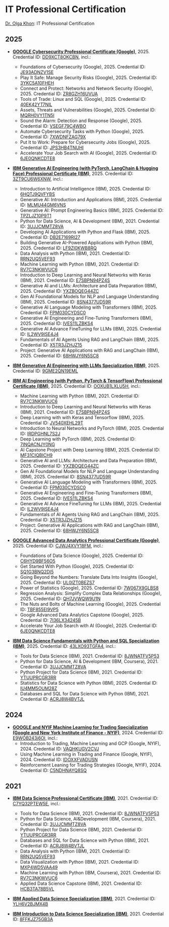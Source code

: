 # IT Professional Certification
[Dr. Olga Khon](https://sites.google.com/view/blogbook-drolgadkhon/author): IT Professional Certification

## 2025
* **<ins>GOOGLE Cybersecurity Professional Certificate (Google)</ins>**, 2025.  Credential ID: [DD9XCT8OKCBN](https://www.coursera.org/account/accomplishments/professional-cert/DD9XCT8OKCBN), incl.:
     - Foundations of Cybersecurity (Google), 2025. Credential ID: [JE93ADNZV1SE](https://www.coursera.org/account/accomplishments/verify/JE93ADNZV1SE)
     - Play It Safe: Manage Security Risks (Google), 2025. Credential ID: [3YKC5A10FHEH](https://www.coursera.org/account/accomplishments/verify/3YKC5A10FHEH)
     - Connect and Protect: Networks and Network Security (Google), 2025. Credential ID: [ZR8GZH16UVUA](https://www.coursera.org/account/accomplishments/verify/ZR8GZH16UVUA)
     - Tools of Trade: Linux and SQL (Google), 2025. Credential ID: [40EK42YT7NIL](https://www.coursera.org/account/accomplishments/verify/40EK42YT7NIL)
     - Assets, Threats and Vulnerabilities (Google), 2025. Credential ID: [MQRH0VY1TN5I](https://www.coursera.org/account/accomplishments/verify/MQRH0VY1TN5I)
     - Sound the Alarm: Detection and Response (Google), 2025. Credential ID: [VSEGF79C4WBO](https://www.coursera.org/account/accomplishments/verify/VSEGF79C4WBO)
     - Automate Cybersecurity Tasks with Python (Google), 2025. Credential ID: [7XWDNFZAG79X](https://www.coursera.org/account/accomplishments/verify/7XWDNFZAG79X)
     - Put It to Work: Prepare for Cybersecurity Jobs (Google), 2025. Credential ID: [JPS3HB4TNUHI](https://www.coursera.org/account/accomplishments/verify/JPS3HB4TNUHI)
     - Accelerate Your Job Search with AI (Google), 2025. Credential ID: [6JE0QNKCDTE8](https://www.coursera.org/account/accomplishments/verify/6JE0QNKCDTE8)

* **<ins>IBM Generative AI Engineering (with PyTorch, LangChain & Hugging Face) Professional Certificate (IBM)</ins>**, 2025.  Credential ID: [3ZT9CU6W6XNW](https://coursera.org/verify/professional-cert/3ZT9CU6W6XNW), incl.:
     - Introduction to Artificial Intelligence  (IBM), 2025. Credential ID: [6HQTJ9QVFYBS](https://coursera.org/verify/professional-cert/3ZT9CU6W6XNW)
     - Generative AI: Introduction and Applications  (IBM), 2025. Credential ID: [MLMU44GM6VNS](https://coursera.org/verify/MLMU44GM6VNS)
     - Generative AI: Prompt Engineering Basics  (IBM), 2025. Credential ID: [TPZLJZ10P9T1](https://coursera.org/verify/TPZLJZ10P9T1)
     - Python for Data Science, AI & Development  (IBM), 2021. Credential ID: [3UJJCMMTZ8VA](https://coursera.org/verify/3UJJCMMTZ8VA)
     - Developing AI Applications with Python and Flask  (IBM), 2025. Credential ID: [DB2E7169RI27](https://coursera.org/verify/DB2E7169RI27)
     - Building Generative AI-Powered Applications with Python (IBM), 2025. Credential ID: [LF9ZI0KWB8RQ](https://coursera.org/verify/LF9ZI0KWB8RQ)
     - Data Analysis with Python (IBM), 2021. Credential ID: [RRN2UQ5VEF93](https://coursera.org/verify/RRN2UQ5VEF93)
     - Machine Learning with Python (IBM), 2021. Credential ID: [RV7C3NKWVUC6](https://coursera.org/verify/RV7C3NKWVUC6)
     - Introduction to Deep Learning and Neural Networks with Keras (IBM), 2021. Credential ID: [E7SBPN94PZ4S](https://coursera.org/verify/E7SBPN94PZ4S) 
     - Generative AI and LLMs: Architecture and Data Preparation  (IBM), 2025. Credential ID: [YXZBOQEG44ZC](https://coursera.org/verify/YXZBOQEG44ZC) 
     - Gen AI Foundational Models for NLP and Language Understanding (IBM), 2025. Credential ID: [8SN4377UD59R](https://coursera.org/verify/8SN4377UD59R) 
     - Generative AI Language Modeling with Transformers (IBM), 2025. Credential ID: [FPM030CYDSC0](https://coursera.org/verify/FPM030CYDSC0) 
     - Generative AI Engineering and Fine-Tuning Transformers (IBM), 2025. Credential ID: [IVES11LZBKS4](https://coursera.org/verify/IVES11LZBKS4) 
     - Generative AI Advance FineTuning for LLMs (IBM), 2025. Credential ID: [IL2WV9ISE4J4](https://coursera.org/verify/IL2WV9ISE4J4) 
     - Fundamentals of AI Agents Using RAG and LangChain (IBM), 2025. Credential ID: [X5TR3JZHJZ15](https://coursera.org/verify/X5TR3JZHJZ15) 
     - Project: Generative AI Applications with RAG and LangChain (IBM), 2025. Credential ID: [68HWJY6N5SC8](https://coursera.org/verify/68HWJY6N5SC8)

* **<ins>IBM Generative AI Engineering with LLMs Specialization (IBM)</ins>**, 2025. Credential ID: [9GME2QN19EML](https://coursera.org/verify/specialization/9GME2QN19EML)
* **<ins>IBM AI Engineering (with Python, PyTorch & TensorFlow) Professional Certificate (IBM)</ins>**, 2025.  Credential ID: [OOXUB1LXLU5H](https://www.coursera.org/account/accomplishments/professional-cert/OOXUB1LXLU5H), incl.:
     - Machine Learning with Python (IBM), 2021. Credential ID: [RV7C3NKWVUC6](https://coursera.org/verify/RV7C3NKWVUC6)
     - Introduction to Deep Learning and Neural Networks with Keras (IBM), 2021. Credential ID: [E7SBPN94PZ4S](https://coursera.org/verify/E7SBPN94PZ4S)
     - Deep Learning with with Keras and Tensorflow (IBM), 2025. Credential ID: [JV540XEHL29T](https://www.coursera.org/verify/JV540XEHL29T)
     - Introduction to Neural Networks and PyTorch (IBM), 2025. Credential ID: [IRDPGHNL7S2J](https://www.coursera.org/verify/IRDPGHNL7S2J)
     - Deep Learning with PyTorch (IBM), 2025. Credential ID: [7INQACNJY0NG](https://www.coursera.org/verify/7INQACNJY0NG)
     - AI Capstone Project with Deep Learning (IBM), 2025. Credential ID: [MF31CIQBICH9](https://coursera.org/verify/MF31CIQBICH9)
     - Generative AI and LLMs: Architecture and Data Preparation  (IBM), 2025. Credential ID: [YXZBOQEG44ZC](https://coursera.org/verify/YXZBOQEG44ZC)
     - Gen AI Foundational Models for NLP and Language Understanding (IBM), 2025. Credential ID: [8SN4377UD59R](https://coursera.org/verify/8SN4377UD59R)
     - Generative AI Language Modeling with Transformers (IBM), 2025. Credential ID: [FPM030CYDSC0](https://coursera.org/verify/FPM030CYDSC0)
     - Generative AI Engineering and Fine-Tuning Transformers (IBM), 2025. Credential ID: [IVES11LZBKS4](https://coursera.org/verify/IVES11LZBKS4)
     - Generative AI Advance FineTuning for LLMs (IBM), 2025. Credential ID: [IL2WV9ISE4J4](https://coursera.org/verify/IL2WV9ISE4J4)
     - Fundamentals of AI Agents Using RAG and LangChain (IBM), 2025. Credential ID: [X5TR3JZHJZ15](https://coursera.org/verify/X5TR3JZHJZ15)
     - Project: Generative AI Applications with RAG and LangChain (IBM), 2025. Credential ID: [68HWJY6N5SC8](https://coursera.org/verify/68HWJY6N5SC8)
* **<ins>GOOGLE Advanced Data Analytics Professional Certificate (Google)</ins>**, 2025. Credential ID: [CJWJ4XVY18FM](https://coursera.org/verify/professional-cert/CJWJ4XVY18FM), incl.:
     -  Foundations of Data Science (Google), 2025. Credential ID: [C6HYD9BF56O5](https://coursera.org/verify/C6HYD9BF56O5)
     -  Get Started With Python (Google), 2025. Credential ID: [SQ1G3BNQ2DI5](https://coursera.org/verify/SQ1G3BNQ2DI5)
     -  Going Beyond the Numbers: Translate Data Into Insights (Google), 2025. Credential ID: [UL0IZT0BEZS7](https://coursera.org/verify/UL0IZT0BEZS7)
     -  Power of Statistics (Google), 2025. Credential ID: [7W067X9GLBS8](https://coursera.org/verify/7W067X9GLBS8)
     -  Regression Analysis: Simplify Complex Data Relationships (Google), 2025. Credential ID: [QH7JVWQW9U1N](https://coursera.org/verify/QH7JVWQW9U1N) 
     -  The Nuts and Bolts of Machine Learning (Google), 2025. Credential ID: [TBF855EI9VP5](https://coursera.org/verify/TBF855EI9VP5) 
     -  Google Advanced Data Analytics Capstone (Google), 2025. Credential ID: [7I36LX34245B](https://coursera.org/verify/7I36LX34245B)
     -  Accelerate Your Job Search with AI (Google), 2025. Credential ID: [6JE0QNKCDTE8](https://www.coursera.org/account/accomplishments/verify/6JE0QNKCDTE8)

* **<ins>IBM Data Science Fundamentals with Python and SQL Specialization (IBM)</ins>**, 2025. Credential ID: [43LXO93TGFA4](https://coursera.org/verify/specialization/43LXO93TGFA4), incl.:
     - Tools for Data Science (IBM), 2021. Credential ID: [8JWNATFV5P53](https://coursera.org/verify/8JWNATFV5P53)
     - Python for Data Science, AI & Development (IBM, Coursera), 2021. Credential ID: [3UJJCMMTZ8VA](https://coursera.org/verify/3UJJCMMTZ8VA)
     - Python Project for Data Science (IBM), 2021. Credential ID: [YTUUPRCGR3RR](https://coursera.org/verify/YTUUPRCGR3RR)
     - Statistics for Data Science with Python (IBM), 2025. Credential ID: [IU4MM5OUM28Z](https://coursera.org/verify/IU4MM5OUM28Z)
     - Databases and SQL for Data Science with Python (IBM), 2021. Credential ID: [ACRJ8W4BVTJL](https://coursera.org/verify/ACRJ8W4BVTJL)
     

## 2024

* **<ins>GOOGLE and NYIF Machine Learning for Trading Specialization (Google and New York Institute of Finance - NYIF)</ins>**, 2024. Credential ID: [E9WOB243j6Ol](https://coursera.org/verify/specialization/E9WOB243J6OI), incl.:
     -  Introduction to Trading, Machine Learning and GCP (Google, NYIF), 2024. Credential ID: [VAQHKUGV2CVJ](https://coursera.org/verify/VAQHKUGV2CVJ)
     -  Using Machine Learning in Trading and Finance (Google, NYIF), 2024. Credential ID: [IDOXXFVADUSN](https://coursera.org/verify/IDOXXFVADUSN)
     -  Reinforcement Leaning for Trading Strategies (Google, NYIF), 2024. Credential ID: [C5NDHNAYQ8SQ](https://coursera.org/verify/C5NDHNAYQ8SQ)

## 2021

* **<ins>IBM Data Science Professional Certificate (IBM)</ins>**, 2021. Credential ID: [C7YQ32PTEW5E](https://coursera.org/verify/professional-cert/C7YQ32PTEW5E), incl.:
     - Tools for Data Science (IBM), 2021. Credential ID: [8JWNATFV5P53](https://coursera.org/verify/8JWNATFV5P53)
     - Python for Data Science, AI&Development (IBM, Coursera), 2021. Credential ID: [3UJJCMMTZ8VA](https://coursera.org/verify/3UJJCMMTZ8VA)
     - Python Project for Data Science (IBM), 2021. Credential ID: [YTUUPRCGR3RR](https://coursera.org/verify/YTUUPRCGR3RR)
     - Databases and SQL for Data Science with Python (IBM), 2021. Credential ID: [ACRJ8W4BVTJL](https://coursera.org/verify/ACRJ8W4BVTJL)
     - Data Analysis with Python (IBM), 2021. Credential ID: [RRN2UQ5VEF93](https://coursera.org/verify/RRN2UQ5VEF93)
     - Data Visualization with Python (IBM), 2021. Credential ID: [MXP4WD5VAA49](https://coursera.org/verify/MXP4WD5VAA49)
     - Machine Learning with Python (IBM, Coursera), 2021. Credential ID: [RV7C3NKWVUC6](https://coursera.org/verify/RV7C3NKWVUC6)
     - Applied Data Science Capstone (IBM), 2021. Credential ID: [HCB3TA78B5VL](https://coursera.org/verify/HCB3TA78B5VL)
       
 * **<ins>IBM Applied Data Science Specialization (IBM)</ins>**, 2021. Credential ID: [YLH6V2BJMX4B](https://coursera.org/verify/specialization/YLH6V2BJMX4B)
   
 * **<ins>IBM Introduction to Data Science Specialization (IBM)</ins>**, 2021. Credential ID: [8FFKJZ75GB3A](https://coursera.org/verify/specialization/8FFKJZ75GB3A) 
